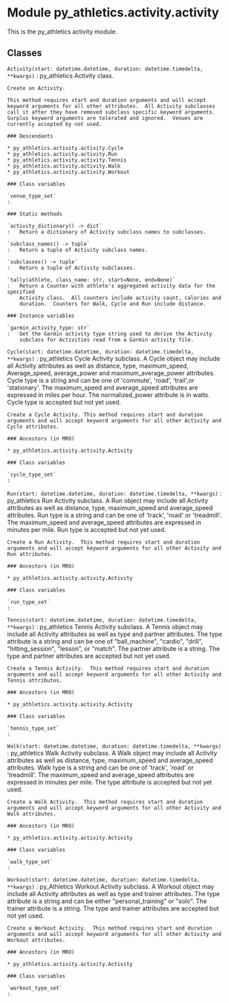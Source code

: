 Module py_athletics.activity.activity
=====================================
This is the py_athletics activity module.

Classes
-------

`Activity(start: datetime.datetime, duration: datetime.timedelta, **kwargs)`
:   py_athletics Activity class.
    
    Create an Activity.
    
    This method requires start and duration arguments and will accept
    keyword arguments for all other attributes.  All Activity subclasses
    call it after they have removed subclass specific keyword arguments.
    Surplus keyword arguments are tolerated and ignored.  Venues are
    currently accepted by not used.

    ### Descendants

    * py_athletics.activity.activity.Cycle
    * py_athletics.activity.activity.Run
    * py_athletics.activity.activity.Tennis
    * py_athletics.activity.activity.Walk
    * py_athletics.activity.activity.Workout

    ### Class variables

    `venue_type_set`
    :

    ### Static methods

    `activity_dictionary() ‑> dict`
    :   Return a dictionary of Activity subclass names to subclasses.

    `subclass_names() ‑> tuple`
    :   Return a tuple of Activity subclass names.

    `subclasses() ‑> tuple`
    :   Return a tuple of Activity subclasses.

    `tally(athlete, class_name: str, start=None, end=None)`
    :   Return a Counter with athlete's aggregated activity data for the specified
        Activity class.  All counters include activity count, calories and
        duration.  Counters for Walk, Cycle and Run include distance.

    ### Instance variables

    `garmin_activity_type: str`
    :   Get the Garmin activity type string used to derive the Activity
        subclass for Activities read from a Garmin activity file.

`Cycle(start: datetime.datetime, duration: datetime.timedelta, **kwargs)`
:   py_athletics Cycle Activity subclass. A Cycle object may include all
    Activity attributes as well as distance, type, maximum_speed,
    Average_speed, average_power and maximum_average_power attributes.
    Cycle type is a string and can be one of 'commute', 'road', 'trail',or
    'stationary'.  The maximum_speed and average_speed attributes are
    expressed in miles per hour.  The normalized_power attribute is in watts.
    Cycle type is accepted but not yet used.
    
    Create a Cycle Activity. This method requires start and duration
    arguments and will accept keyword arguments for all other Activity and
    Cycle attributes.

    ### Ancestors (in MRO)

    * py_athletics.activity.activity.Activity

    ### Class variables

    `cycle_type_set`
    :

`Run(start: datetime.datetime, duration: datetime.timedelta, **kwargs)`
:   py_athletics Run Activity subclass.  A Run object may include all
    Activity attributes as well as distance, type, maximum_speed and
    average_speed attributes.  Run type is a string and can be one of
    'track', 'road' or 'treadmill'.  The maximum_speed and average_speed
    attributes are expressed in minutes per mile.  Run type is accepted but
    not yet used.
    
    Create a Run Activity.  This method requires start and duration
    arguments and will accept keyword arguments for all other Activity and
    Run attributes.

    ### Ancestors (in MRO)

    * py_athletics.activity.activity.Activity

    ### Class variables

    `run_type_set`
    :

`Tennis(start: datetime.datetime, duration: datetime.timedelta, **kwargs)`
:   py_athletics Tennis Activity subclass.  A Tennis object may include all
    Activity attributes as well as type and partner attributes. The type
    attribute is a string and can be one of "ball_machine", "cardio", "drill",
    "hitting_session", "lesson", or "match".  The partner attribute is a
    string.  The type and partner attributes are accepted but not yet used.
    
    Create a Tennis Activity.  This method requires start and duration
    arguments and will accept keyword arguments for all other Activity and
    Tennis attributes.

    ### Ancestors (in MRO)

    * py_athletics.activity.activity.Activity

    ### Class variables

    `tennis_type_set`
    :

`Walk(start: datetime.datetime, duration: datetime.timedelta, **kwargs)`
:   py_athletics Walk Activity subclass.  A Walk object may include all
    Activity attributes as well as distance, type, maximum_speed and
    average_speed attributes.  Walk type is a string and can be one of
    'track', 'road' or 'treadmill'.  The maximum_speed and average_speed
    attributes are expressed in minutes per mile.  The type attribute is
    accepted but not yet used.
    
    Create a Walk Activity.  This method requires start and duration
    arguments and will accept keyword arguments for all other Activity and
    Walk attributes.

    ### Ancestors (in MRO)

    * py_athletics.activity.activity.Activity

    ### Class variables

    `walk_type_set`
    :

`Workout(start: datetime.datetime, duration: datetime.timedelta, **kwargs)`
:   py_Athletics Workout Activity subclass.  A Workout object may
    include all Activity attributes as well as type and trainer attributes.
    The type attribute is a string and can be either "personal_training" or
    "solo".  The trainer attribute is a string.  The type and trainer
    attributes are accepted but not yet used.
    
    Create a Workout Activity.  This method requires start and duration
    arguments and will accept keyword arguments for all other Activity and
    Workout attributes.

    ### Ancestors (in MRO)

    * py_athletics.activity.activity.Activity

    ### Class variables

    `workout_type_set`
    :